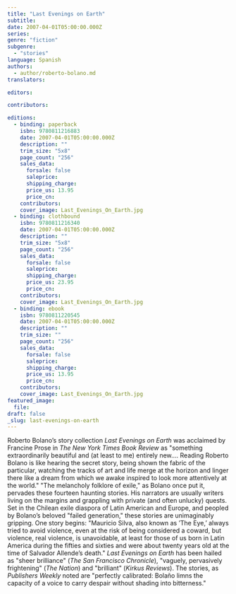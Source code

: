 ```yaml
---
title: "Last Evenings on Earth"
subtitle:
date: 2007-04-01T05:00:00.000Z
series:
genre: "fiction"
subgenre:
  - "stories"
language: Spanish
authors:
  - author/roberto-bolano.md
translators:

editors:

contributors:

editions:
  - binding: paperback
    isbn: 9780811216883
    date: 2007-04-01T05:00:00.000Z
    description: ""
    trim_size: "5x8"
    page_count: "256"
    sales_data:
      forsale: false
      saleprice:
      shipping_charge:
      price_us: 13.95
      price_cn:
    contributors:
    cover_image: Last_Evenings_On_Earth.jpg
  - binding: clothbound
    isbn: 9780811216340
    date: 2007-04-01T05:00:00.000Z
    description: ""
    trim_size: "5x8"
    page_count: "256"
    sales_data:
      forsale: false
      saleprice:
      shipping_charge:
      price_us: 23.95
      price_cn:
    contributors:
    cover_image: Last_Evenings_On_Earth.jpg
  - binding: ebook
    isbn: 9780811220545
    date: 2007-04-01T05:00:00.000Z
    description: ""
    trim_size: ""
    page_count: "256"
    sales_data:
      forsale: false
      saleprice:
      shipping_charge:
      price_us: 13.95
      price_cn:
    contributors:
    cover_image: Last_Evenings_On_Earth.jpg
featured_image:
  file:
draft: false
_slug: last-evenings-on-earth
---
```


Roberto Bolano’s story collection _Last Evenings on Earth_ was acclaimed by Francine Prose in _The New York Times Book Review_ as "something extraordinarily beautiful and (at least to me) entirely new…. Reading Roberto Bolano is like hearing the secret story, being shown the fabric of the particular, watching the tracks of art and life merge at the horizon and linger there like a dream from which we awake inspired to look more attentively at the world." "The melancholy folklore of exile," as Bolano once put it, pervades these fourteen haunting stories. His narrators are usually writers living on the margins and grappling with private (and often unlucky) quests. Set in the Chilean exile diaspora of Latin American and Europe, and peopled by Bolano’s beloved "failed generation," these stories are unimaginably gripping. One story begins: "Mauricio Silva, also known as ’The Eye,’ always tried to avoid violence, even at the risk of being considered a coward, but violence, real violence, is unavoidable, at least for those of us born in Latin America during the fifties and sixties and were about twenty years old at the time of Salvador Allende’s death." _Last Evenings on Earth_ has been hailed as "sheer brilliance" (_The San Francisco Chronicle_), "vaguely, pervasively frightening" (_The Nation_) and "brilliant" (_Kirkus Reviews_). The stories, as _Publishers Weekly_ noted are "perfectly calibrated: Bolaño limns the capacity of a voice to carry despair without shading into bitterness."

